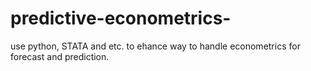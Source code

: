 # predictive-econometrics-
use python, STATA and etc. to ehance way to handle econometrics for forecast and prediction.
